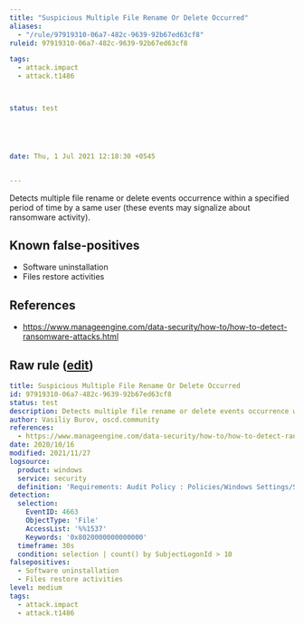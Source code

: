 ```yaml
---
title: "Suspicious Multiple File Rename Or Delete Occurred"
aliases:
  - "/rule/97919310-06a7-482c-9639-92b67ed63cf8"
ruleid: 97919310-06a7-482c-9639-92b67ed63cf8

tags:
  - attack.impact
  - attack.t1486



status: test





date: Thu, 1 Jul 2021 12:18:30 +0545


---
```


Detects multiple file rename or delete events occurrence within a specified period of time by a same user (these events may signalize about ransomware activity).

<!--more-->


## Known false-positives

* Software uninstallation
* Files restore activities



## References

* https://www.manageengine.com/data-security/how-to/how-to-detect-ransomware-attacks.html


## Raw rule ([edit](https://github.com/SigmaHQ/sigma/edit/master/rules/windows/builtin/security/win_susp_multiple_files_renamed_or_deleted.yml))
```yaml
title: Suspicious Multiple File Rename Or Delete Occurred
id: 97919310-06a7-482c-9639-92b67ed63cf8
status: test
description: Detects multiple file rename or delete events occurrence within a specified period of time by a same user (these events may signalize about ransomware activity).
author: Vasiliy Burov, oscd.community
references:
  - https://www.manageengine.com/data-security/how-to/how-to-detect-ransomware-attacks.html
date: 2020/10/16
modified: 2021/11/27
logsource:
  product: windows
  service: security
  definition: 'Requirements: Audit Policy : Policies/Windows Settings/Security Settings/Local Policies/Audit Policy/Audit object access, Policies/Windows Settings/Security Settings/Advanced Audit Policy Configuration/Object Access'
detection:
  selection:
    EventID: 4663
    ObjectType: 'File'
    AccessList: '%%1537'
    Keywords: '0x8020000000000000'
  timeframe: 30s
  condition: selection | count() by SubjectLogonId > 10
falsepositives:
  - Software uninstallation
  - Files restore activities
level: medium
tags:
  - attack.impact
  - attack.t1486

```
